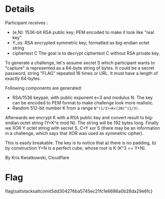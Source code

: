 # Details
  Participant receives :
 * (e,N): 1536-bit RSA public key; PEM encoded to make it look like "real key"
 * Y\_os: RSA encrypted symmetric key; formatted as big-endian octet string
 * ciphertext C
 The goal is to decrypt ciphertext C without RSA private key.

 To generate a challenge, let's assume secret S which participant wants to "capture"
 is represented as a 64-byte string of bytes. It could be a secret password,
 string "FLAG" repeated 16 times or URL. It must have a length of exactly 64-bytes.

 Following components are generated:
 * RSA/1536 keypair, with public exponent e=3 and modulus N. The key can be
   encoded to PEM format to make challenge look more realistic.
 * Random 512-bit number K from a range `N^(1/3)<K<(2N)^(1/3)`.

 Afterwards we encrypt K with a RSA public key and convert result to big-endian octet string
 (Y=K^e mod N). The string will be 192 bytes long.
 Finally we XOR Y octet string with secret S, C=Y xor S (there may be an information
 in a challenge, which says that XOR was used as symmetric cipher).

 This is easily breakable. The key is to notice that a) there is no padding,
 b) by construction Y+N is a perfect cube, whose root is K (K^3 == Y+N).


By Kris Kwiatkowski, Cloudflare

# Flag
flag{saltstacksaltcomit5dd304276ba5745ec21fc1e6686a0b28da29e6fc}
